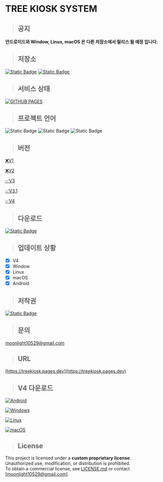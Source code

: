 # TREE KIOSK SYSTEM

> ## 공지

**안드로이드와 Window, Linux, macOS 은 다른 저장소에서 릴리스 될 예정 입니다.**

> ## 저장소

[![Static Badge](https://img.shields.io/badge/android-3DDC84?style=for-the-badge&logo=android&logoColor=white)](https://github.com/treeentertainment/KIOSK-ANDROID)
[![Static Badge](https://img.shields.io/badge/electron-47848F?style=for-the-badge&logo=electron&logoColor=white)](https://github.com/202420505/KIOSK-DESKTOP)


> ## 서비스 상태

[![GITHUB PAGES](https://github.com/treeentertainment/KIOSK/actions/workflows/deploy.yml/badge.svg?branch=main)](https://github.com/treeentertainment/KIOSK/actions/workflows/deploy.yml)

> ## 프로젝트 언어

![Static Badge](https://img.shields.io/badge/html5-E34F26?style=for-the-badge&logo=html5&logoColor=white)
![Static Badge](https://img.shields.io/badge/javascript-F7DF1E?style=for-the-badge&logo=javascript&logoColor=white)
![Static Badge](https://img.shields.io/badge/css-%23663399?style=for-the-badge&logo=css)

> ## 버전

[❌V1](https://github.com/treeentertainment/KIOSK/tree/main/V1)

[❌V2](https://github.com/treeentertainment/KIOSK/tree/main/V2)

[✅V3](https://github.com/treeentertainment/KIOSK/tree/main/V3)

[✅V3.1](https://github.com/treeentertainment/KIOSK/tree/main/V3.1)

[✅️V4](https://github.com/treeentertainment/KIOSK/tree/main/V4)

> ## 다운로드

[![Static Badge](https://img.shields.io/badge/download-latest-blue?style=for-the-badge&logo=github)
](https://github.com/treeentertainment/KIOSK/releases/latest)

> ## 업데이트 상황

 - [X] V4
 - [X] Window
 - [x] Linux
 - [X] macOS
 - [X] Android

> ## 저작권

[![Static Badge](https://img.shields.io/badge/Q-green?style=for-the-badge&logo=github)
](https://github.com/202420505)

> ## 문의

[moonlight10529@gmail.com](mailto:moonlight10529@gmail.com)

> ## URL

[https://treekiosk.pages.dev](https://treekiosk.pages.dev)

> ## V4 다운로드

[![Android](https://img.shields.io/badge/Android-green?style=for-the-badge&logo=android&logoColor=white&color=%233DDC84)](https://github.com/treeentertainment/KIOSK-ANDROID/releases/download/V4/app-release.apk)

[![Windows](https://img.shields.io/badge/Windows-0078D6?style=for-the-badge&logo=windows&logoColor=white)](https://github.com/treeentertainment/KIOSK-DESKTOP/releases/download/V4/TREE.KIOSK.V4-4.0.0.exe) 

[![Linux](https://img.shields.io/badge/Linux-FCC624?style=for-the-badge&logo=linux&logoColor=black)](https://github.com/treeentertainment/KIOSK-DESKTOP/releases/download/V4/TREE.KIOSK.V4-4.0.0.AppImage)

[![macOS](https://img.shields.io/badge/mac%20os-000000?style=for-the-badge&logo=apple&logoColor=white)](https://github.com/treeentertainment/KIOSK-DESKTOP/releases/download/V4/TREE.KIOSK.V4-4.0.0.dmg) 

> ## License

This project is licensed under a **custom proprietary license**.  
Unauthorized use, modification, or distribution is prohibited.  
To obtain a commercial license, see [LICENSE.md](./LICENSE.md) or contact [moonlight10529@gmail.com].
